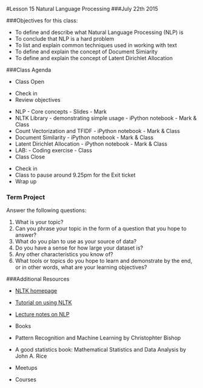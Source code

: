 #Lesson 15 Natural Language Processing
###July 22th 2015

###Objectives for this class:
 * To define and describe what Natural Language Processing (NLP) is
 * To conclude that NLP is a hard problem
 * To list and explain common techniques used in working with text
 * To define and explain the concept of Document Simiarity
 * To define and explain the concept of Latent Dirichlet Allocation
 
###Class Agenda
 - Class Open
  * Check in 
  * Review objectives
 - NLP - Core concepts - Slides - Mark
 - NLTK Library - demonstrating simple usage - iPython notebook - Mark & Class
 - Count Vectorization and TFIDF - iPython notebook - Mark & Class
 - Document Similarity - iPython notebook - Mark & Class
 - Latent Dirichlet Allocation - iPython notebook - Mark & Class
 - LAB:  - Coding exercise - Class
 - Class Close
  * Check in
  * Class to pause around 9.25pm for the Exit ticket
  * Wrap up
 
 
### Term Project
  Answer the following questions:
  1. What is your topic? 
  2. Can you phrase your topic in the form of a question that you hope to answer?
  3. What do you plan to use as your source of data? 
  4. Do you have a sense for how large your dataset is? 
  5. Any other characteristics you know of?
  6. What tools or topics do you hope to learn and demonstrate by the end, or in other words, what are your learning objectives?


###Additional Resources
* [NLTK homepage](http://www.nltk.org/index.html)
* [Tutorial on using NLTK](http://textminingonline.com/dive-into-nltk-part-i-getting-started-with-nltk)
* [Lecture notes on NLP](http://cs.nyu.edu/courses/spring04/G22.2591-001/lecture3.html)


* Books

* Pattern Recognition and Machine Learning by Christophter Bishop
 
* A good statistics book: Mathematical Statistics and Data Analysis by John A. Rice

* Meetups

* Courses
